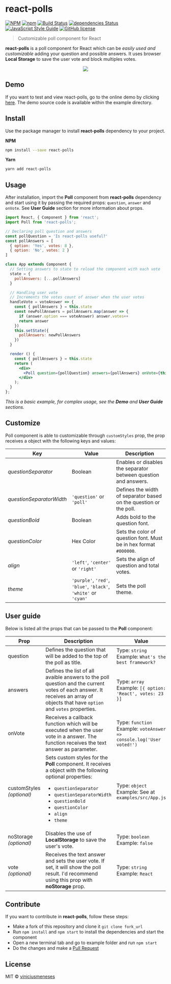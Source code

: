# react-polls
[![NPM](https://img.shields.io/npm/v/react-polls.svg)](https://www.npmjs.com/package/react-polls)
[![npm](https://img.shields.io/npm/dw/react-polls.svg)](https://www.npmjs.com/package/react-polls)
[![Build Status](https://travis-ci.com/viniciusmeneses/react-polls.svg?branch=master)](https://travis-ci.com/viniciusmeneses/react-polls)
[![dependencies Status](https://david-dm.org/viniciusmeneses/react-polls/status.svg)](https://github.com/viniciusmeneses/react-polls/)
[![JavaScript Style Guide](https://img.shields.io/badge/code%20style-standard-brightgreen.svg)](https://standardjs.com)
[![GitHub license](https://img.shields.io/github/license/viniciusmeneses/react-polls.svg)](https://github.com/viniciusmeneses/react-polls/blob/master/LICENSE)

> Customizable poll component for React

**react-polls** is a poll component for React which can be *easily used and customizable* adding your question and possible answers. It uses browser **Local Storage** to save the user vote and block multiples votes.

<p align="center">
  <a href="http://react-polls.surge.sh/"><img src="./preview.png" /></a>
</p>

## Demo

If you want to test and view react-polls, go to the online demo by clicking [here](http://react-polls.surge.sh/). The demo source code is available within the example directory.

## Install

Use the package manager to install **react-polls** dependency to your project.

**NPM**
```bash
npm install --save react-polls
```
**Yarn**
```bash
yarn add react-polls
```

## Usage

After installation, import the **Poll** component from **react-polls** dependency and start using it by passing the required props: `question`, `answer` and `onVote`. See **User Guide** section for more information about props.

```jsx
import React, { Component } from 'react';
import Poll from 'react-polls';

// Declaring poll question and answers
const pollQuestion = 'Is react-polls useful?'
const pollAnswers = [
  { option: 'Yes', votes: 8 },
  { option: 'No', votes: 2 }
]

class App extends Component {
  // Setting answers to state to reload the component with each vote
  state = {
    pollAnswers: [...pollAnswers]
  }

  // Handling user vote
  // Increments the votes count of answer when the user votes
  handleVote = voteAnswer => {
    const { pollAnswers } = this.state
    const newPollAnswers = pollAnswers.map(answer => {
      if (answer.option === voteAnswer) answer.votes++
      return answer
    })
    this.setState({
      pollAnswers: newPollAnswers
    })
  }

  render () {
    const { pollAnswers } = this.state
    return (
      <div>
        <Poll question={pollQuestion} answers={pollAnswers} onVote={this.handleVote} />
      </div>
    );
  }
};
```

*This is a basic example, for complex usage, see the **Demo** and **User Guide** sections.*

## Customize

Poll component is able to customizable through `customStyles` prop, the prop receives a object with the following keys and values:

|Key|Value|Description|
|---|---|---|
|*questionSeparator*|Boolean|Enables or disables the separator between question and answers.
|*questionSeparatorWidth*|`'question'` or `'poll'`|Defines the width of separator based on the question or the poll.
|*questionBold*|Boolean|Adds bold to the question font.
|*questionColor*|Hex Color|Sets the color of question font. Must be in hex format `#000000`.
|*align*|`'left'`, `'center'` or `'right'`|Sets the align of question and total votes.
|*theme*|`'purple'`, `'red'`, `'blue'`, `'black'`, `'white'` or `'cyan'`|Sets the poll theme.

## User guide

Below is listed all the props that can be passed to the **Poll** component:

|Prop|Description|Value|
|---|---|---|
|question|Defines the question that will be added to the top of the poll as title.|Type: `string`<br/>Example: `What's the best framework?`|
|answers|Defines the list of all avaible answers to the poll question and the current votes of each answer. It receives an array of objects that have `option` and `votes` properties.|Type: `array`<br/>Example: ```[{ option: 'React', votes: 23 }]```|
|onVote|Receives a callback function which will be executed when the user vote in a answer. The function receives the text answer as parameter.|Type: `function`<br/>Example: ```voteAnswer => console.log('User voted!')```|
|customStyles *(optional)*|Sets custom styles for the **Poll** component. It receives a object with the following optional properties: <ul><li>`questionSeparator`</li> <li>`questionSeparatorWidth`</li> <li>`questionBold`</li> <li>`questionColor`</li> <li>`align`</li> <li>`theme`</li></ul>|Type: `object`<br/>Example: See at ```examples/src/App.js```|
|noStorage *(optional)*|Disables the use of **LocalStorage** to save the user's vote.|Type: `boolean`<br/>Example: ```false```|
|vote *(optional)*|Receives the text answer and sets the user vote. If set, it will show the poll result. I'd recommend using this prop with **noStorage** prop.|Type: `string`<br/>Example: ```React```|

## Contribute

If you want to contribute in **react-polls**, follow these steps:

- Make a fork of this repository and clone it `git clone fork_url`
- Run ```npm install``` and ```npm start``` to install the dependencies and start the component
- Open a new terminal tab and go to example folder and run `npm start`
- Do the changes and make a [Pull Request](https://github.com/viniciusmeneses/react-polls/pulls)


## License

MIT © [viniciusmeneses](https://github.com/viniciusmeneses)
